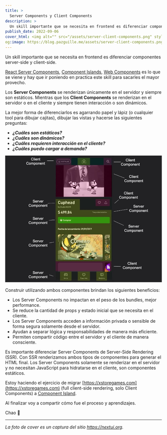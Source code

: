 ```yaml
---
title: >
  Server Components y Client Components
description: >
  Un skill importante que se necesita en frontend es diferenciar componentes server-side y client-side.
publish_date: 2022-09-06
cover_html: <img alt="" src="/assets/server-client-components.png" style="margin:0 auto;" width="592px" height="359px">
og:image: https://blog.pazguille.me/assets/server-client-components.png
---
```


Un skill importante que se necesita en frontend es diferenciar componentes server-side y client-side.

[React Server Components](https://nextjs.org/docs/advanced-features/react-18/server-components), [Component Islands](https://www.patterns.dev/posts/islands-architecture/), [Web Components](https://web.dev/i18n/es/declarative-shadow-dom/) es lo que se viene y hay que ir poniendo en practica este skill para sacarles el mayor provecho.

Los **Server Components** se renderizan únicamente en el servidor y siempre son estáticos.
Mientras que los **Client Components** se renderizan en el servidor o en el cliente y siempre tienen interacción o son dinámicos.

La mejor forma de diferenciarlos es agarrando papel y lápiz (o cualquier tool para dibujar cajitas), dibujar las vistas y hacerse las siguientes preguntas:

- ***¿Cuáles son estáticos?***
- ***¿Cuáles son dinámicos?***
- ***¿Cuáles requieren interacción en el cliente?***
- ***¿Cuáles puedo cargar a demanda?***

![Análisis de los componentes Server y Client que componen el sitio xstoregames.com](/assets/server-client-anatomy.jpg)

Construir utilizando ambos componentes brindan los siguientes beneficios:

- Los Server Components no impactan en el peso de los bundles, mejor performance.
- Se reduce la cantidad de props y estado inicial que se necesita en el cliente.
- Los Server Components acceden a información privada o sensible de forma segura solamente desde el servidor.
- Ayudan a separar lógica y responsabilidades de manera más eficiente.
- Permiten compartir código entre el servidor y el cliente de manera consciente.

Es importante diferenciar Server Components de Server-Side Rendering (SSR). Con SSR renderizamos ambos tipos de componentes para generar el HTML final. Los Server Components solamente se renderizar en el servidor y no necesitan JavaScript para hidratarse en el cliente, son componentes estáticos.

Estoy haciendo el ejercicio de migrar [https://xstoregames.com](https://xstoregames.com) (full client-side rendering, solo Client Components) a [Component Island](https://blog.pazguille.me/2022/por-que-me-copa-islands-architecture).

Al finalizar voy a compartir cómo fue el proceso y aprendizajes.


Chao 🚀

---

*La foto de cover es un captura del sitio <a href="https://nextui.org/">https://nextui.org</a>.*
